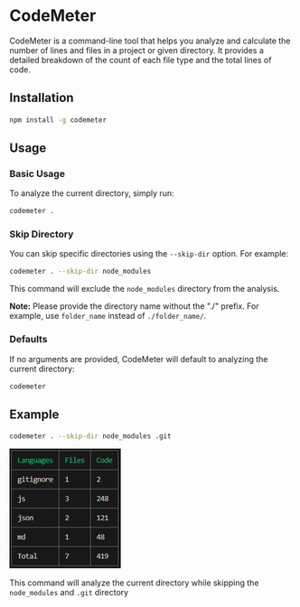 
# CodeMeter

CodeMeter is a command-line tool that helps you analyze and calculate the number of lines and files in a project or given directory. It provides a detailed breakdown of the count of each file type and the total lines of code.

## Installation

```bash
npm install -g codemeter
```

## Usage

### Basic Usage

To analyze the current directory, simply run:

```bash
codemeter .
```

### Skip Directory

You can skip specific directories using the `--skip-dir` option. For example:

```bash
codemeter . --skip-dir node_modules
```

This command will exclude the `node_modules` directory from the analysis.

**Note:** Please provide the directory name without the "./" prefix. For example, use `folder_name` instead of `./folder_name/`.

### Defaults

If no arguments are provided, CodeMeter will default to analyzing the current directory:

```bash
codemeter
```

## Example

```bash
codemeter . --skip-dir node_modules .git
```

!["codemeter"](./screenshot.jpg)

This command will analyze the current directory while skipping the `node_modules` and `.git` directory
